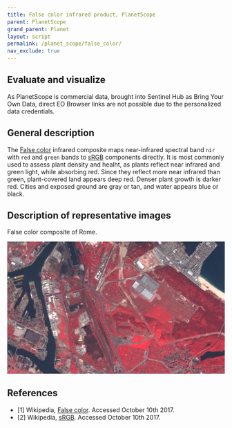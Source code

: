 ```yaml
---
title: False color infrared product, PlanetScope
parent: PlanetScope
grand_parent: Planet
layout: script
permalink: /planet_scope/false_color/
nav_exclude: true
---
```



## Evaluate and visualize

As PlanetScope is commercial data, brought into Sentinel Hub as Bring Your Own Data, direct EO Browser links are not possible due to the personalized data credentials. 

## General description

The [False color](https://en.wikipedia.org/wiki/False_color) infrared composite maps near-infrared spectral band `nir` with `red` and `green` bands to [sRGB](https://en.wikipedia.org/wiki/SRGB) components directly. It is most commonly used to assess plant density and healht, as plants reflect near infrared and green light, while absorbing red. Since they reflect more near infrared than green, plant-covered land appears deep red. Denser plant growth is darker red. Cities and exposed ground are gray or tan, and water appears blue or black.

## Description of representative images

False color composite of Rome. 

![False color composite of Rome](fig/fig1.jpg)

## References
- [1] Wikipedia, [False color](https://en.wikipedia.org/wiki/False_color). Accessed October 10th 2017.
- [2] Wikipedia, [sRGB](https://en.wikipedia.org/wiki/SRGB). Accessed October 10th 2017.
